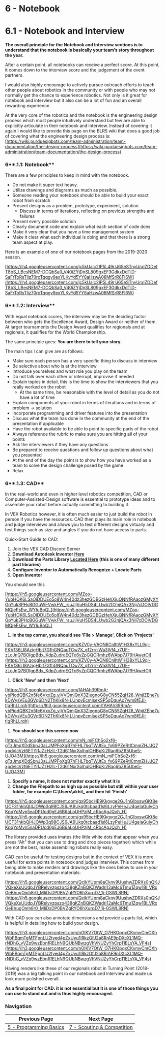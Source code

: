# 6 - Notebook

# 6.1 - Notebook and Interview

**The overall principle for the Notebook and Interview sections is to understand that the notebook is basically your team’s story throughout the year.**

After a certain point, all notebooks can receive a perfect score. At this point, it comes down to the interview score and the judgement of the event partners.

I would also highly encourage to actively pursue outreach efforts to teach other people about robotics in the community or with people who may not normally get the chance to experience robotics. Not only is it great for notebook and interview but it also can be a lot of fun and an overall rewarding experience.

At the very core of the robotics and the notebook is the engineering design process which most people intuitively understand but few are able to explicitly articulate in their notebook and interview. Instead of covering it again I would like to provide this page on the BLRS wiki that does a good job of covering what the engineering design process is: [https://wiki.purduesigbots.com/team-administration/team-documentation/the-design-process](https://wiki.purduesigbots.com/team-administration/team-documentation/the-design-process)

### 6**.1.1: Notebook**

There are a few principles to keep in mind with the notebook.

- Do not make it super text heavy.
- Utilize drawings and diagrams as much as possible.
- Someone reading your notebook should be able to build your exact robot from scratch.
- Present designs as a problem, prototype, experiment, solution.
    - Discuss in terms of iterations, reflecting on previous strengths and failures
- Present every possible solution
- Clearly document code and explain what each section of code does
- Make it very clear that you have a time management system
- Make it clear what each individual is doing and that there is a strong team aspect at play.

Here is an example of one of our notebook pages from the 2019-2020 season.

[https://lh4.googleusercontent.com/jc5kUalc2IP5L49rIJ65eSTnyUrxIZDDefT8bS_LBesNEM7-DCQbSa0_V40iZYjDnSL809gxEF3GdkxDdTiD-SaFrToRsTIiz70roTqqgv9exYLKvYd5YY8aHzwA08MfSrR8FI6W](https://lh4.googleusercontent.com/jc5kUalc2IP5L49rIJ65eSTnyUrxIZDDefT8bS_LBesNEM7-DCQbSa0_V40iZYjDnSL809gxEF3GdkxDdTiD-SaFrToRsTIiz70roTqqgv9exYLKvYd5YY8aHzwA08MfSrR8FI6W)

### 6**.1.2: Interview**

With equal notebook scores, the interview may be the deciding factor between who gets the Excellence Award, Design Award or neither of them. At larger tournaments the Design Award qualifies for regionals and at regionals, it qualifies for the World Championship.

The same principle goes: **You are there to tell your story.**

The main tips I can give are as follows:

- Make sure each person has a very specific thing to discuss in interview
- Be selective about who is at the interview
- Introduce yourselves and what role you play on the team
- Do not talk over each other or interrupt, improvise if needed
- Explain topics in detail, this is the time to show the interviewers that you really worked on the robot
    - At the same time, be reasonable with the level of detail as you do not have a lot of time
- Explain components of your robot in terms of iterations and in terms of problem -> solution
- Incorporate programming and driver features into the presentation
- Discuss what the team has done in the community at the end of the presentation if applicable
- Have the robot available to be able to point to specific parts of the robot
- Always reference the rubric to make sure you are hitting all of your points
- Ask the interviewers if they have any questions
- Be prepared to receive questions and follow up questions about what you presented
- At the end of the day the point is to show how you have worked as a team to solve the design challenge posed by the game
- Relax

### 6**.1.3: CAD**

In the real-world and even in higher level robotics competition, CAD or Computer-Assisted-Design software is essential to prototype ideas and to assemble your robot before actually committing to building it.

In VEX Robotics however, it is often much easier to just build the robot in person if you have the resources. CAD then plays its main role in notebook and judge interviews and allows you to test different designs virtually and test things such as size and angles if you do not have access to parts. 

Quick-Start Guide to CAD:

1. Join the VEX CAD Discord Server
2. **Download Autodesk Inventor [Here](https://www.autodesk.com/education/free-software/inventor-professional)**
3. **Download the Parts Library [Located Here](https://drive.google.com/drive/folders/1QxJCDOdesCTICRlTgWQu7QYpOfiOrxOq) (this is one of many different part libraries)**
4. **Configure Inventor to Automatically Recognize + Locate Parts**
5. **Open Inventor**

You should see this

[https://lh5.googleusercontent.com/MZoo-YubHOK6LSaOiDDUEo5o8W4n40dz3hezGDBGzHehXjuQNNfRAaozGMyXYGpYuk3PHcBGGuWFVwkFW_rsuJljVuH5DS4LUwb2G2njQAx3Nij7cDOlVDGMQjeFsEw_WYIuBoQL](https://lh5.googleusercontent.com/MZoo-YubHOK6LSaOiDDUEo5o8W4n40dz3hezGDBGzHehXjuQNNfRAaozGMyXYGpYuk3PHcBGGuWFVwkFW_rsuJljVuH5DS4LUwb2G2njQAx3Nij7cDOlVDGMQjeFsEw_WYIuBoQL)

1. **In the top corner, you should see 'File > Manage', Click on 'Projects'**

[https://lh3.googleusercontent.com/KZV0y-VAON6CnlItW1H38xYLL9qi-FKVf36LI8AzigHblt7GfhGNQauTCw7X_g12rrr-Wa3IVf4_r7UF-zLcJnQ7BOIgpBdx_KdpZudrqEQTo6yZpGQCRmhz6WAbp7J79HAwetOl](https://lh3.googleusercontent.com/KZV0y-VAON6CnlItW1H38xYLL9qi-FKVf36LI8AzigHblt7GfhGNQauTCw7X_g12rrr-Wa3IVf4_r7UF-zLcJnQ7BOIgpBdx_KdpZudrqEQTo6yZpGQCRmhz6WAbp7J79HAwetOl)

1. **Click 'New' and then 'Next'**

[https://lh3.googleusercontent.com/fAHAh39RmA-ybPiodQBK2n5fe6VxxZg_yjVVQmjQnX3ZiegnoG8yCN55ZqH28_WnjiZEhe7ukDWysVEu3GVq6DN2ThKIx8N-LUnpvEcmlsekSP5qDquAo7wm8fEJI-tIgRhLLrqh](https://lh3.googleusercontent.com/fAHAh39RmA-ybPiodQBK2n5fe6VxxZg_yjVVQmjQnX3ZiegnoG8yCN55ZqH28_WnjiZEhe7ukDWysVEu3GVq6DN2ThKIx8N-LUnpvEcmlsekSP5qDquAo7wm8fEJI-tIgRhLLrqh)

1. **You should see this screen now**

[https://lh5.googleusercontent.com/mN_miFChSo2xf6-gTzJmqXDdSbnJ0aLJMPFoXgB7hFHL7bqTWJtEx_fv69PZeRtlCmmZHJJQ7xpdvIcVzt6ETYj1JZzHzIL-T2d61NxrXolhqlOHBpKi2Raq6bZ85Ube5-UJO43M](https://lh5.googleusercontent.com/mN_miFChSo2xf6-gTzJmqXDdSbnJ0aLJMPFoXgB7hFHL7bqTWJtEx_fv69PZeRtlCmmZHJJQ7xpdvIcVzt6ETYj1JZzHzIL-T2d61NxrXolhqlOHBpKi2Raq6bZ85Ube5-UJO43M)

1. **Specify a name, it does not matter exactly what it is**
2. **Change the Filepath to as high up as possible but still within your user folder, for example C:\Users\akhil_ and then hit 'Finish'**

[https://lh5.googleusercontent.com/gx95bcHE9Kkgyge2GJ1nGIbxswGKt8eUCF31hkbQI4JOWp3q98CJS6JA9Ukq0tcbaad1sl6LzyPeHeJU4geIaGulyChKpqYoMvn5naDPUcd0gEJ6B6aLoUHPzjM_cRbcAgJQch_H](https://lh5.googleusercontent.com/gx95bcHE9Kkgyge2GJ1nGIbxswGKt8eUCF31hkbQI4JOWp3q98CJS6JA9Ukq0tcbaad1sl6LzyPeHeJU4geIaGulyChKpqYoMvn5naDPUcd0gEJ6B6aLoUHPzjM_cRbcAgJQch_H)

The library provided uses imates (the little white dots that appear when you press “Alt” that you can use to drag and drop pieces together) which while are not the best, make assembling robots really easy.

CAD can be useful for testing designs but in the context of VEX it is more useful for extra points in notebook and judges interview. This comes from being able to make renders and drawings like the ones below to use in your notebook and presentation materials:

[https://lh5.googleusercontent.com/QcikYUpm8aCknv9UushwZDRXs0nQKJVQkeXsUUdpJYBRelvvzpszo438gKZnBQKZWadri12aMc6Tmu1Zqw1BI_VRxGeBhugOmh8r0_MIiDsDP0BVZgRYO6hXurpD7_1j-GSWL8RN](https://lh5.googleusercontent.com/QcikYUpm8aCknv9UushwZDRXs0nQKJVQkeXsUUdpJYBRelvvzpszo438gKZnBQKZWadri12aMc6Tmu1Zqw1BI_VRxGeBhugOmh8r0_MIiDsDP0BVZgRYO6hXurpD7_1j-GSWL8RN)

With CAD you can also annotate dimensions and provide a parts list, which is helpful in detailing how to build your design.

[https://lh3.googleusercontent.com/nOIKV7OtW_O7HKOpqxCKymyCmOXhWbFBqmTgMTFpnLU2tyed4pZxUyu1IRkzGfJ2a8RrAE9pDXcXL1MQ-rNDhG_vVZp9wzEbnfRELhN9QUbNBwzgVhVNUZyYhCrp11ELsYA_VF4s](https://lh3.googleusercontent.com/nOIKV7OtW_O7HKOpqxCKymyCmOXhWbFBqmTgMTFpnLU2tyed4pZxUyu1IRkzGfJ2a8RrAE9pDXcXL1MQ-rNDhG_vVZp9wzEbnfRELhN9QUbNBwzgVhVNUZyYhCrp11ELsYA_VF4s)

Having renders like these of our regionals robot in Turning Point (2018-2019) was a big talking point in our notebook and interview and made us look more polished overall.

**As a final point for CAD: it is not essential but it is one of those things you can use to stand out and is thus highly encouraged.**

### Navigation

| Previous Page | Next Page |
| ----------- | ----------- |
| [5 - Programming Basics](/src/md/5_Programming_Basics.md) | [7 - Scouting & Competition](/src/md/7_Scouting_Competition.md)  |